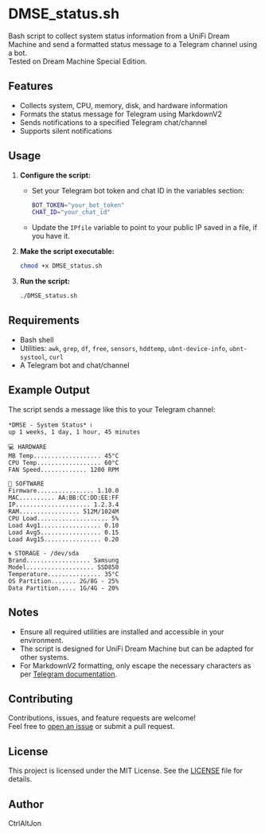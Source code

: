 # DMSE_status.sh

Bash script to collect system status information from a UniFi Dream Machine and send a formatted status message to a Telegram channel using a bot.<br>
Tested on Dream Machine Special Edition.

## Features

- Collects system, CPU, memory, disk, and hardware information
- Formats the status message for Telegram using MarkdownV2
- Sends notifications to a specified Telegram chat/channel
- Supports silent notifications

## Usage

1. **Configure the script:**
   - Set your Telegram bot token and chat ID in the variables section:
     ```bash
     BOT_TOKEN="your_bot_token"
     CHAT_ID="your_chat_id"
     ```
   - Update the `IPfile` variable to point to your public IP saved in a file, if you have it.

2. **Make the script executable:**
   ```bash
   chmod +x DMSE_status.sh
   ```

3. **Run the script:**
   ```bash
   ./DMSE_status.sh
   ```

## Requirements

- Bash shell
- Utilities: `awk`, `grep`, `df`, `free`, `sensors`, `hddtemp`, `ubnt-device-info`, `ubnt-systool`, `curl`
- A Telegram bot and chat/channel

## Example Output

The script sends a message like this to your Telegram channel:

```
*DMSE - System Status* ℹ️
up 1 weeks, 1 day, 1 hour, 45 minutes

💻 HARDWARE
MB Temp................... 45°C
CPU Temp.................. 60°C
FAN Speed............. 1200 RPM

📄 SOFTWARE
Firmware................ 1.10.0
MAC.......... AA:BB:CC:DD:EE:FF
IP..................... 1.2.3.4
RAM................. 512M/1024M
CPU Load.................... 5%
Load Avg1................. 0.10
Load Avg5................. 0.15
Load Avg15................ 0.20

🌀 STORAGE - /dev/sda
Brand.................. Samsung
Model................... SSD850
Temperature............... 35°C
OS Partition....... 2G/8G - 25%
Data Partition..... 1G/4G - 20%
```

## Notes

- Ensure all required utilities are installed and accessible in your environment.
- The script is designed for UniFi Dream Machine but can be adapted for other systems.
- For MarkdownV2 formatting, only escape the necessary characters as per [Telegram documentation](https://core.telegram.org/bots/api#markdownv2-style).

## Contributing

Contributions, issues, and feature requests are welcome!  
Feel free to [open an issue](https://github.com/CtrlAltJon/UnifiDreamMachine/issues) or submit a pull request.


## License

This project is licensed under the MIT License. See the [LICENSE](LICENSE) file for details.


## Author

CtrlAltJon
